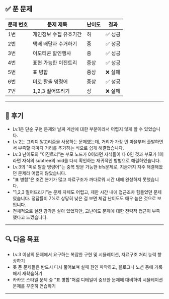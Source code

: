 ## ✅ 푼 문제

| 문제 번호 | 문제 제목             | 난이도 | 결과       |
|-----------|----------------------|--------|------------|
| 1번       | 개인정보 수집 유효기간 | 하     | ✅ 성공     |
| 2번       | 택배 배달과 수거하기   | 중     | ✅ 성공     |
| 3번       | 이모티콘 할인행사      | 중     | ✅ 성공     |
| 4번       | 표현 가능한 이진트리   | 중상   | ✅ 성공     |
| 5번       | 표 병합               | 중상   | ❌ 실패     |
| 6번       | 미로 탈출 명령어       | 중상   | ✅ 성공     |
| 7번       | 1,2,3 떨어뜨리기       | 상     | ❌ 실패     |

---

## 📝 후기

- Lv.1은 단순 구현 문제와 날짜 계산에 대한 부분이라서 어렵지 않게 할 수 있었습니다.
- Lv.2는 그리디 알고리즘을 사용하는 문제였는데, 거리가 가장 먼 마을부터 출발하면서 부족할 때마다 거리를 추가하는 식으로 쉽게 해결했습니다.
- Lv.3 난이도의 "이진트리"는 부모 노드가 0이라면 자식들이 다 0인 것과 부모가 1이라면 자식의 subtree의 mid를 다시 확인하는 재귀적인 방법으로 해결하였습니다.
- Lv.3의 "미로 탈출 명령어"는 중복 방문 가능한 bfs문제로, 지금까지 자주 해결해왔던 문제라 어렵지 않았습니다.
- "표 병합"은 조건 분기가 많고 자료구조가 까다로워 시간 내에 완성하지 못했습니다.
- "1,2,3 떨어뜨리기"는 문제 자체도 어렵고, 제한 시간 내에 접근조차 힘들었던 문제였습니다. 정답률이 7%로 상당히 낮은 걸 보면 체감 난이도도 매우 높은 것으로 보입니다.
- 전체적으로 실전 감각은 살아 있었지만, 고난이도 문제에 대한 전략적 접근이 부족했다고 느꼈습니다.

---

## 🔍 다음 목표

- Lv.3 이상의 문제에서 요구하는 복잡한 구현 및 시뮬레이션, 자료구조 처리 능력 향상하기
- 못 푼 문제들은 반드시 다시 풀어보며 실패 원인 파악하고, 블로그나 노션 등에 기록해서 재학습하기
- 카카오 스타일 문제 중 "표 병합"처럼 디테일이 중요한 문제에 대비하여 시뮬레이션 문제를 꾸준히 연습하기
---
